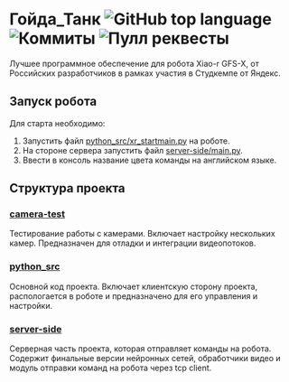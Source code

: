 # Гойда_Танк ![GitHub top language](https://img.shields.io/github/languages/top/FoxStudiosTeam/YandexStudCamp?logo=python&logoColor=yellow) ![Коммиты](https://img.shields.io/github/commit-activity/t/FoxStudiosTeam/YandexStudCamp?logo=github&color=%2338f538) ![Пулл реквесты](https://img.shields.io/github/issues-pr-closed/FoxStudiosTeam/YandexStudCamp?logo=github)

Лучшее программное обеспечение для робота Xiao-r GFS-X, от Российских разработчиков в рамках участия в Студкемпе от Яндекс.

## Запуск робота
Для старта необходимо: 
1) Запустить файл [python_src/xr_startmain.py](https://github.com/FoxStudiosTeam/YandexStudCamp/blob/master/python_src/xr_startmain.py) на роботе.
2) На стороне сервера запустить файл [server-side/main.py](https://github.com/FoxStudiosTeam/YandexStudCamp/blob/master/server-side/main.py).
3) Ввести в консоль название цвета команды на английском языке.


## Структура проекта

### [camera-test](./camera-test)
Тестирование работы с камерами. Включает настройку нескольких камер. Предназначен для отладки и интеграции видеопотоков.

### [python_src](./python_src)
Основной код проекта. Включает клиентскую сторону проекта, распологается в роботе и предназначено для его управления и настройки.

### [server-side](./server-side)
Серверная часть проекта, которая отправляет команды на робота. Содержит финальные версии нейронных сетей, обработчики видео и модуль отправки команд на робота через tcp client.
